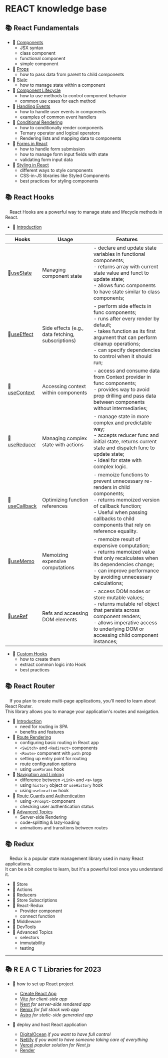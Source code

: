 # REACT knowledge base

## 📚 React Fundamentals
+ 📖 [Сomponents](https://github.com/SKindij/Getting-Started-React.js/tree/main/Components)
    - JSX syntax
    - class component
    - functional component
    - simple component
+ 📖 [Props](https://github.com/SKindij/Getting-Started-React.js/tree/main/Props-and-State)
    - how to pass data from parent to child components
+ 📖 [State](https://github.com/SKindij/Getting-Started-React.js/tree/main/Props-and-State)
    - how to manage state within a component
+ 📖 [Component Lifecycle](https://github.com/SKindij/Getting-Started-React.js/tree/main/Component-Lifecycle)
    - how to use methods to control component behavior
    - common use cases for each method
+ 📖 [Handling Events](https://github.com/SKindij/Getting-Started-React.js/tree/main/Handling-Events)
    - how to handle user events in components
    - examples of common event handlers
+ 📖 [Conditional Rendering](https://github.com/SKindij/Getting-Started-React.js/tree/main/Conditional-Rendering)
    - how to conditionally render components
    - Ternary operator and logical operators
    - Rendering lists and mapping data to components
+ 📖 [Forms in React](https://github.com/SKindij/Getting-Started-React.js/tree/main/Forms)
    - how to handle form submission
    - how to manage form input fields with state
    - validating form input data
+ 📖 [Styling in React](https://github.com/SKindij/Getting-Started-React.js/tree/main/Styling-in-React)
    - different ways to style components
    - CSS-in-JS libraries like Styled Components
    - best practices for styling components


## 📚 React Hooks   
&emsp;React Hooks are a powerful way to manage state and lifecycle methods in React.
+ 📖 [Introduction](https://github.com/SKindij/Getting-Started-React.js/tree/main/Hooks#introduction)

| Hooks                                                                                       | Usage                                           | Features                                                                                                                                                                                                                         |
|---------------------------------------------------------------------------------------------|-------------------------------------------------|----------------------------------------------------------------------------------------------------------------------------------------------------------------------------------------------------------------------------------|
| 📖[useState](https://github.com/SKindij/Getting-Started-React.js/tree/main/Hooks#statehook) | Managing component state                        | - declare and update state variables in functional components;<br>- returns array with current state value and funct to update state;<br>- allows func components to have state similar to class components;                |
| 📖[useEffect](https://github.com/SKindij/Getting-Started-React.js/tree/main/Hooks#effecthook) | Side effects (e.g., data fetching, subscriptions) | - perform side effects in func components;<br>- runs after every render by default;<br>- takes function as its first argument that can perform cleanup operations;<br>- can specify dependencies to control when it should run; |
| 📖[useContext](https://github.com/SKindij/Getting-Started-React.js/tree/main/Hooks#usecontext) | Accessing context within components              | - access and consume data from Context provider in func components;<br>- provides way to avoid prop drilling and pass data between components without intermediaries;                                            |
| 📖[useReducer](https://github.com/SKindij/Getting-Started-React.js/tree/main/Hooks#usereducer) | Managing complex state with actions              | - manage state in more complex and predictable way;<br>- accepts reducer func and initial state, returns current state and dispatch func to update state;<br>- Ideal for state with complex logic.        |
| 📖[useCallback](https://github.com/SKindij/Getting-Started-React.js/tree/main/Hooks#additional) | Optimizing function references                   | - memoize functions to prevent unnecessary re-renders in child components;<br>- returns memoized version of callback function;<br>- Useful when passing callbacks to child components that rely on reference equality.    |
| 📖[useMemo](https://github.com/SKindij/Getting-Started-React.js/tree/main/Hooks#additional) | Memoizing expensive computations                  | - memoize result of expensive computation;<br>- returns memoized value that only recalculates when its dependencies change;<br>- can improve performance by avoiding unnecessary calculations;                          |
| 📖[useRef](https://github.com/SKindij/Getting-Started-React.js/tree/main/Hooks#additional) | Refs and accessing DOM elements                  | - access DOM nodes or store mutable values;<br>- returns mutable ref object that persists across component renders;<br>- allows imperative access to underlying DOM or accessing child component instances;              |

+ 📖 [Custom Hooks](https://github.com/SKindij/Getting-Started-React.js/tree/main/Hooks#customhooks)
    - how to create them
    - extract common logic into Hook
    - best practices


## 📚 React Router
&emsp;If you plan to create multi-page applications, you'll need to learn about React Router.\
This library allows you to manage your application's routes and navigation. 
+ 📖 [Introduction](https://github.com/SKindij/Getting-Started-React.js/tree/main/React-Router#introduction)
    - need for routing in SPA
    - benefits and features
+ 📖 [Route Rendering](https://github.com/SKindij/Getting-Started-React.js/tree/main/React-Router#settings)
    - configuring basic routing in React app
    - `<Switch>` and `<Redirect>` components
    - `<Route>` component with `path` prop
    - setting up entry point for routing
    - route configuration options
    - using `useParams` hook
+ 📖 [Navigation and Linking](https://github.com/SKindij/Getting-Started-React.js/tree/main/React-Router#navlink)
    - difference between `<Link>` and `<a>` tags
    - using `history` object or `useHistory` hook
    - using `useLocation` hook  
+ 📖 [Route Guards and Authentication](https://github.com/SKindij/Getting-Started-React.js/tree/main/React-Router#guards)
    - using `<Prompt>` component
    - checking user authentication status
+ 📖 [Advanced Topics](https://github.com/SKindij/Getting-Started-React.js/tree/main/React-Router#advanced)
    - Server-side Rendering
    - code-splitting & lazy-loading
    - animations and transitions between routes


## 📚 Redux
&emsp;Redux is a popular state management library used in many React applications.\
It can be a bit complex to learn, but it's a powerful tool once you understand it. 
+ 📖 Store
+ 📖 Actions
+ 📖 Reducers
+ 📖 Store Subscriptions
+ 📖 React-Redux
    - Provider component
    - connect function
+ 📖 Middleware
+ 📖 DevTools
+ 📖 Advanced Topics
    - selectors
    - immutability
    - testing

___

## 📚 **R&nbsp;E&nbsp;A&nbsp;C&nbsp;T** Libraries for 2023
+ 📖 how to set up React project
  - [Create React App](https://create-react-app.dev/)
  - [Vite](https://vitejs.dev/) _for client-side app_
  - [Next](https://nextjs.org/) _for server-side rendered app_
  - [Remix](https://remix.run/) _for full stack web app_
  - [Astro](https://astro.build/) _for static-side generated app_

+ 📖 deploy and host React application
  - [DigitalOcean](https://www.digitalocean.com/) _if you want to have full control_
  - [Netlify](https://www.netlify.com/) _if you want to have someone taking care of everything_
  - [Vercel](https://vercel.com/) _popular solution for Next.js_
  - [Render](https://render.com/)



